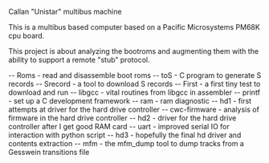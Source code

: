 Callan "Unistar" multibus machine

This is a multibus based computer based on a
Pacific Microsystems PM68K cpu board.

This project is about analyzing the bootroms and
augmenting them with the ability to support a
remote "stub" protocol.

-- Roms - read and disassemble boot roms
-- toS - C program to generate S records
-- Srecord - a tool to download S records
-- First - a first tiny test to download and run
-- libgcc - vital routines from libgcc in assembler
-- printf - set up a C development framework
-- ram - ram diagnostic
-- hd1 - first attempts at driver for the hard drive controller
-- cwc-firmware - analysis of firmware in the hard drive controller
-- hd2 - driver for the hard drive controller after I get good RAM card
-- uart - improved serial IO for interaction with python script
-- hd3 - hopefully the final hd driver and contents extraction
-- mfm - the mfm_dump tool to dump tracks from a Gesswein transitions file
